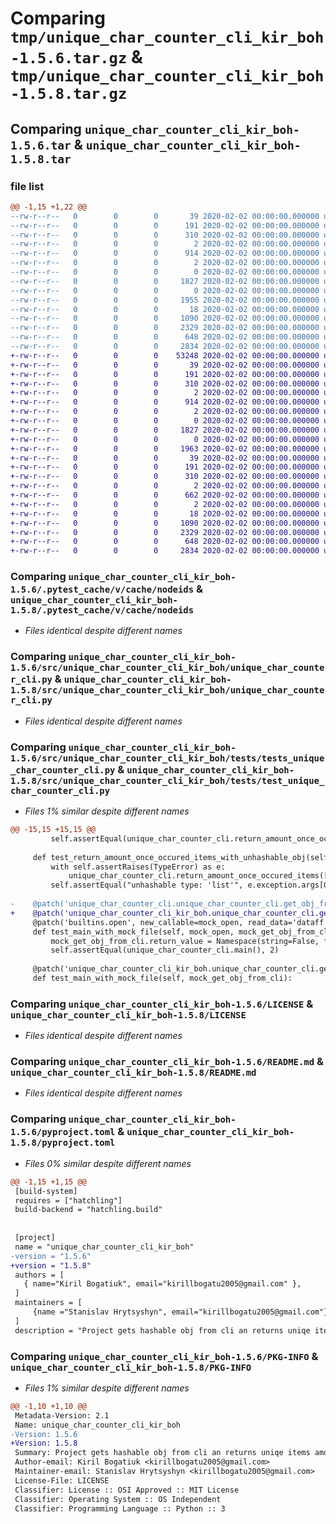 # Comparing `tmp/unique_char_counter_cli_kir_boh-1.5.6.tar.gz` & `tmp/unique_char_counter_cli_kir_boh-1.5.8.tar.gz`

## Comparing `unique_char_counter_cli_kir_boh-1.5.6.tar` & `unique_char_counter_cli_kir_boh-1.5.8.tar`

### file list

```diff
@@ -1,15 +1,22 @@
--rw-r--r--   0        0        0       39 2020-02-02 00:00:00.000000 unique_char_counter_cli_kir_boh-1.5.6/.pytest_cache/.gitignore
--rw-r--r--   0        0        0      191 2020-02-02 00:00:00.000000 unique_char_counter_cli_kir_boh-1.5.6/.pytest_cache/CACHEDIR.TAG
--rw-r--r--   0        0        0      310 2020-02-02 00:00:00.000000 unique_char_counter_cli_kir_boh-1.5.6/.pytest_cache/README.md
--rw-r--r--   0        0        0        2 2020-02-02 00:00:00.000000 unique_char_counter_cli_kir_boh-1.5.6/.pytest_cache/v/cache/lastfailed
--rw-r--r--   0        0        0      914 2020-02-02 00:00:00.000000 unique_char_counter_cli_kir_boh-1.5.6/.pytest_cache/v/cache/nodeids
--rw-r--r--   0        0        0        2 2020-02-02 00:00:00.000000 unique_char_counter_cli_kir_boh-1.5.6/.pytest_cache/v/cache/stepwise
--rw-r--r--   0        0        0        0 2020-02-02 00:00:00.000000 unique_char_counter_cli_kir_boh-1.5.6/src/unique_char_counter_cli_kir_boh/__init__.py
--rw-r--r--   0        0        0     1827 2020-02-02 00:00:00.000000 unique_char_counter_cli_kir_boh-1.5.6/src/unique_char_counter_cli_kir_boh/unique_char_counter_cli.py
--rw-r--r--   0        0        0        0 2020-02-02 00:00:00.000000 unique_char_counter_cli_kir_boh-1.5.6/src/unique_char_counter_cli_kir_boh/tests/__init__.py
--rw-r--r--   0        0        0     1955 2020-02-02 00:00:00.000000 unique_char_counter_cli_kir_boh-1.5.6/src/unique_char_counter_cli_kir_boh/tests/tests_unique_char_counter_cli.py
--rw-r--r--   0        0        0       18 2020-02-02 00:00:00.000000 unique_char_counter_cli_kir_boh-1.5.6/.gitignore
--rw-r--r--   0        0        0     1090 2020-02-02 00:00:00.000000 unique_char_counter_cli_kir_boh-1.5.6/LICENSE
--rw-r--r--   0        0        0     2329 2020-02-02 00:00:00.000000 unique_char_counter_cli_kir_boh-1.5.6/README.md
--rw-r--r--   0        0        0      648 2020-02-02 00:00:00.000000 unique_char_counter_cli_kir_boh-1.5.6/pyproject.toml
--rw-r--r--   0        0        0     2834 2020-02-02 00:00:00.000000 unique_char_counter_cli_kir_boh-1.5.6/PKG-INFO
+-rw-r--r--   0        0        0    53248 2020-02-02 00:00:00.000000 unique_char_counter_cli_kir_boh-1.5.8/.coverage
+-rw-r--r--   0        0        0       39 2020-02-02 00:00:00.000000 unique_char_counter_cli_kir_boh-1.5.8/.pytest_cache/.gitignore
+-rw-r--r--   0        0        0      191 2020-02-02 00:00:00.000000 unique_char_counter_cli_kir_boh-1.5.8/.pytest_cache/CACHEDIR.TAG
+-rw-r--r--   0        0        0      310 2020-02-02 00:00:00.000000 unique_char_counter_cli_kir_boh-1.5.8/.pytest_cache/README.md
+-rw-r--r--   0        0        0        2 2020-02-02 00:00:00.000000 unique_char_counter_cli_kir_boh-1.5.8/.pytest_cache/v/cache/lastfailed
+-rw-r--r--   0        0        0      914 2020-02-02 00:00:00.000000 unique_char_counter_cli_kir_boh-1.5.8/.pytest_cache/v/cache/nodeids
+-rw-r--r--   0        0        0        2 2020-02-02 00:00:00.000000 unique_char_counter_cli_kir_boh-1.5.8/.pytest_cache/v/cache/stepwise
+-rw-r--r--   0        0        0        0 2020-02-02 00:00:00.000000 unique_char_counter_cli_kir_boh-1.5.8/src/unique_char_counter_cli_kir_boh/__init__.py
+-rw-r--r--   0        0        0     1827 2020-02-02 00:00:00.000000 unique_char_counter_cli_kir_boh-1.5.8/src/unique_char_counter_cli_kir_boh/unique_char_counter_cli.py
+-rw-r--r--   0        0        0        0 2020-02-02 00:00:00.000000 unique_char_counter_cli_kir_boh-1.5.8/src/unique_char_counter_cli_kir_boh/tests/__init__.py
+-rw-r--r--   0        0        0     1963 2020-02-02 00:00:00.000000 unique_char_counter_cli_kir_boh-1.5.8/src/unique_char_counter_cli_kir_boh/tests/test_unique_char_counter_cli.py
+-rw-r--r--   0        0        0       39 2020-02-02 00:00:00.000000 unique_char_counter_cli_kir_boh-1.5.8/src/unique_char_counter_cli_kir_boh/tests/.pytest_cache/.gitignore
+-rw-r--r--   0        0        0      191 2020-02-02 00:00:00.000000 unique_char_counter_cli_kir_boh-1.5.8/src/unique_char_counter_cli_kir_boh/tests/.pytest_cache/CACHEDIR.TAG
+-rw-r--r--   0        0        0      310 2020-02-02 00:00:00.000000 unique_char_counter_cli_kir_boh-1.5.8/src/unique_char_counter_cli_kir_boh/tests/.pytest_cache/README.md
+-rw-r--r--   0        0        0        2 2020-02-02 00:00:00.000000 unique_char_counter_cli_kir_boh-1.5.8/src/unique_char_counter_cli_kir_boh/tests/.pytest_cache/v/cache/lastfailed
+-rw-r--r--   0        0        0      662 2020-02-02 00:00:00.000000 unique_char_counter_cli_kir_boh-1.5.8/src/unique_char_counter_cli_kir_boh/tests/.pytest_cache/v/cache/nodeids
+-rw-r--r--   0        0        0        2 2020-02-02 00:00:00.000000 unique_char_counter_cli_kir_boh-1.5.8/src/unique_char_counter_cli_kir_boh/tests/.pytest_cache/v/cache/stepwise
+-rw-r--r--   0        0        0       18 2020-02-02 00:00:00.000000 unique_char_counter_cli_kir_boh-1.5.8/.gitignore
+-rw-r--r--   0        0        0     1090 2020-02-02 00:00:00.000000 unique_char_counter_cli_kir_boh-1.5.8/LICENSE
+-rw-r--r--   0        0        0     2329 2020-02-02 00:00:00.000000 unique_char_counter_cli_kir_boh-1.5.8/README.md
+-rw-r--r--   0        0        0      648 2020-02-02 00:00:00.000000 unique_char_counter_cli_kir_boh-1.5.8/pyproject.toml
+-rw-r--r--   0        0        0     2834 2020-02-02 00:00:00.000000 unique_char_counter_cli_kir_boh-1.5.8/PKG-INFO
```

### Comparing `unique_char_counter_cli_kir_boh-1.5.6/.pytest_cache/v/cache/nodeids` & `unique_char_counter_cli_kir_boh-1.5.8/.pytest_cache/v/cache/nodeids`

 * *Files identical despite different names*

### Comparing `unique_char_counter_cli_kir_boh-1.5.6/src/unique_char_counter_cli_kir_boh/unique_char_counter_cli.py` & `unique_char_counter_cli_kir_boh-1.5.8/src/unique_char_counter_cli_kir_boh/unique_char_counter_cli.py`

 * *Files identical despite different names*

### Comparing `unique_char_counter_cli_kir_boh-1.5.6/src/unique_char_counter_cli_kir_boh/tests/tests_unique_char_counter_cli.py` & `unique_char_counter_cli_kir_boh-1.5.8/src/unique_char_counter_cli_kir_boh/tests/test_unique_char_counter_cli.py`

 * *Files 1% similar despite different names*

```diff
@@ -15,15 +15,15 @@
         self.assertEqual(unique_char_counter_cli.return_amount_once_occured_items(' '), 0)
 
     def test_return_amount_once_occured_items_with_unhashable_obj(self):
         with self.assertRaises(TypeError) as e:
             unique_char_counter_cli.return_amount_once_occured_items(['ff'])
         self.assertEqual("unhashable type: 'list'", e.exception.args[0])
 
-    @patch('unique_char_counter_cli.unique_char_counter_cli.get_obj_from_cli')
+    @patch('unique_char_counter_cli_kir_boh.unique_char_counter_cli.get_obj_from_cli')
     @patch('builtins.open', new_callable=mock_open, read_data='dataff')
     def test_main_with_mock_file(self, mock_open, mock_get_obj_from_cli):
         mock_get_obj_from_cli.return_value = Namespace(string=False, file=True, hashable_obj='some file')
         self.assertEqual(unique_char_counter_cli.main(), 2)
 
     @patch('unique_char_counter_cli_kir_boh.unique_char_counter_cli.get_obj_from_cli')
     def test_main_with_mock_file(self, mock_get_obj_from_cli):
```

### Comparing `unique_char_counter_cli_kir_boh-1.5.6/LICENSE` & `unique_char_counter_cli_kir_boh-1.5.8/LICENSE`

 * *Files identical despite different names*

### Comparing `unique_char_counter_cli_kir_boh-1.5.6/README.md` & `unique_char_counter_cli_kir_boh-1.5.8/README.md`

 * *Files identical despite different names*

### Comparing `unique_char_counter_cli_kir_boh-1.5.6/pyproject.toml` & `unique_char_counter_cli_kir_boh-1.5.8/pyproject.toml`

 * *Files 0% similar despite different names*

```diff
@@ -1,15 +1,15 @@
 [build-system]
 requires = ["hatchling"]
 build-backend = "hatchling.build"
 
 
 [project]
 name = "unique_char_counter_cli_kir_boh"
-version = "1.5.6"
+version = "1.5.8"
 authors = [
   { name="Kiril Bogatiuk", email="kirillbogatu2005@gmail.com" },
 ]
 maintainers = [
     {name ="Stanislav Hrytsyshyn", email="kirillbogatu2005@gmail.com"},
 ]
 description = "Project gets hashable obj from cli an returns uniqe items amount, other funcs desribed in README.md"
```

### Comparing `unique_char_counter_cli_kir_boh-1.5.6/PKG-INFO` & `unique_char_counter_cli_kir_boh-1.5.8/PKG-INFO`

 * *Files 1% similar despite different names*

```diff
@@ -1,10 +1,10 @@
 Metadata-Version: 2.1
 Name: unique_char_counter_cli_kir_boh
-Version: 1.5.6
+Version: 1.5.8
 Summary: Project gets hashable obj from cli an returns uniqe items amount, other funcs desribed in README.md
 Author-email: Kiril Bogatiuk <kirillbogatu2005@gmail.com>
 Maintainer-email: Stanislav Hrytsyshyn <kirillbogatu2005@gmail.com>
 License-File: LICENSE
 Classifier: License :: OSI Approved :: MIT License
 Classifier: Operating System :: OS Independent
 Classifier: Programming Language :: Python :: 3
```

